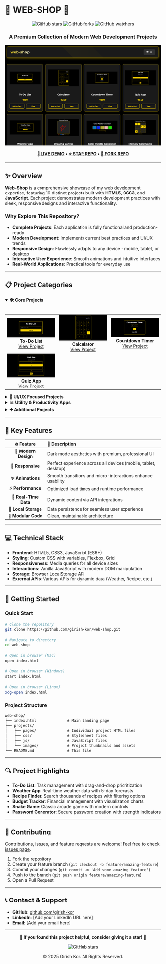 # 🚀 **WEB-SHOP** 🚀

<div align="center">
  
  ![GitHub stars](https://img.shields.io/github/stars/girish-kor/web-shop?style=social)
  ![GitHub forks](https://img.shields.io/github/forks/girish-kor/web-shop?style=social)
  ![GitHub watchers](https://img.shields.io/github/watchers/girish-kor/web-shop?style=social)
  
  ### **A Premium Collection of Modern Web Development Projects**
  
  [![Web-Shop Banner](https://raw.githubusercontent.com/girish-kor/web-shop/main/projects/images/web-shop.png)](https://github.com/girish-kor/web-shop)
  
  **[🔗 LIVE DEMO](https://web-shop-hu5w.onrender.com) • [⭐ STAR REPO](https://github.com/girish-kor/web-shop) • [🍴 FORK REPO](https://github.com/girish-kor/web-shop/fork)**
  
</div>

---

## ✨ **Overview**

**Web-Shop** is a comprehensive showcase of my web development expertise, featuring 19 distinct projects built with **HTML5**, **CSS3**, and **JavaScript**. Each project demonstrates modern development practices with sleek, responsive designs and interactive functionality.

### **Why Explore This Repository?**

- **Complete Projects**: Each application is fully functional and production-ready
- **Modern Development**: Implements current best practices and UI/UX trends
- **Responsive Design**: Flawlessly adapts to any device - mobile, tablet, or desktop
- **Interactive User Experience**: Smooth animations and intuitive interfaces
- **Real-World Applications**: Practical tools for everyday use

---

## 📋 **Project Categories**

<details open>
  <summary><b>🛠️ Core Projects</b></summary>
  <br>
  
  <table>
    <tr>
      <td width="33%" align="center">
        <img src="https://raw.githubusercontent.com/girish-kor/web-shop/main/projects/images/todo-thumbnail.png" alt="To-Do List" width="100%"><br>
        <b>To-Do List</b><br>
        <a href="./projects/pages/toDoList.html">View Project</a>
      </td>
      <td width="33%" align="center">
        <img src="https://raw.githubusercontent.com/girish-kor/web-shop/main/projects/images/calc-thumbnail.png" alt="Calculator" width="100%"><br>
        <b>Calculator</b><br>
        <a href="./projects/pages/calculator.html">View Project</a>
      </td>
      <td width="33%" align="center">
        <img src="https://raw.githubusercontent.com/girish-kor/web-shop/main/projects/images/timer-thumbnail.png" alt="Countdown Timer" width="100%"><br>
        <b>Countdown Timer</b><br>
        <a href="./projects/pages/countdownTimer.html">View Project</a>
      </td>
    </tr>
    <tr>
      <td width="33%" align="center">
        <img src="https://raw.githubusercontent.com/girish-kor/web-shop/main/projects/images/quiz-thumbnail.png" alt="Quiz App" width="100%"><br>
        <b>Quiz App</b><br>
        <a href="./projects/pages/quizApp.html">View Project</a>
      </td>
      <td width="33%" align="center" colspan="2"></td>
    </tr>
  </table>
</details>

<details>
  <summary><b>🎨 UI/UX Focused Projects</b></summary>
  <br>
  
  <table>
    <tr>
      <td width="33%" align="center">
        <img src="https://raw.githubusercontent.com/girish-kor/web-shop/main/projects/images/weather-thumbnail.png" alt="Weather App" width="100%"><br>
        <b>Weather App</b><br>
        <a href="./projects/pages/weatherApp.html">View Project</a>
      </td>
      <td width="33%" align="center">
        <img src="https://raw.githubusercontent.com/girish-kor/web-shop/main/projects/images/drawing-thumbnail.png" alt="Drawing Canvas" width="100%"><br>
        <b>Drawing Canvas</b><br>
        <a href="./projects/pages/drawingCanvas.html">View Project</a>
      </td>
      <td width="33%" align="center">
        <img src="https://raw.githubusercontent.com/girish-kor/web-shop/main/projects/images/palette-thumbnail.png" alt="Color Palette Generator" width="100%"><br>
        <b>Color Palette Generator</b><br>
        <a href="./projects/pages/colorPalette.html">View Project</a>
      </td>
    </tr>
    <tr>
      <td width="33%" align="center">
        <img src="https://raw.githubusercontent.com/girish-kor/web-shop/main/projects/images/memory-thumbnail.png" alt="Memory Card Game" width="100%"><br>
        <b>Memory Card Game</b><br>
        <a href="./projects/pages/memoryGame.html">View Project</a>
      </td>
      <td width="33%" align="center" colspan="2"></td>
    </tr>
  </table>
</details>

<details>
  <summary><b>📊 Utility & Productivity Apps</b></summary>
  <br>
  
  <table>
    <tr>
      <td width="33%" align="center">
        <img src="https://raw.githubusercontent.com/girish-kor/web-shop/main/projects/images/recipe-thumbnail.png" alt="Recipe Finder" width="100%"><br>
        <b>Recipe Finder</b><br>
        <a href="./projects/pages/recipeFinder.html">View Project</a>
      </td>
      <td width="33%" align="center">
        <img src="https://raw.githubusercontent.com/girish-kor/web-shop/main/projects/images/note-thumbnail.png" alt="Note-Taking App" width="100%"><br>
        <b>Note-Taking App</b><br>
        <a href="./projects/pages/noteApp.html">View Project</a>
      </td>
      <td width="33%" align="center">
        <img src="https://raw.githubusercontent.com/girish-kor/web-shop/main/projects/images/budget-thumbnail.png" alt="Budget Tracker" width="100%"><br>
        <b>Budget Tracker</b><br>
        <a href="./projects/pages/budgetTracker.html">View Project</a>
      </td>
    </tr>
    <tr>
      <td width="33%" align="center">
        <img src="https://raw.githubusercontent.com/girish-kor/web-shop/main/projects/images/music-thumbnail.png" alt="Music Player" width="100%"><br>
        <b>Music Player</b><br>
        <a href="./projects/pages/musicPlayer.html">View Project</a>
      </td>
      <td width="33%" align="center" colspan="2"></td>
    </tr>
  </table>
</details>

<details>
  <summary><b>➕ Additional Projects</b></summary>
  <br>
  
  <table>
    <tr>
      <td width="33%" align="center">
        <img src="https://raw.githubusercontent.com/girish-kor/web-shop/main/projects/images/blog-thumbnail.png" alt="Blog Layout" width="100%"><br>
        <b>Blog Layout</b><br>
        <a href="./projects/pages/blogLayout.html">View Project</a>
      </td>
      <td width="33%" align="center">
        <img src="https://raw.githubusercontent.com/girish-kor/web-shop/main/projects/images/bmi-thumbnail.png" alt="BMI Calculator" width="100%"><br>
        <b>BMI Calculator</b><br>
        <a href="./projects/pages/bmiCalculator.html">View Project</a>
      </td>
      <td width="33%" align="center">
        <img src="https://raw.githubusercontent.com/girish-kor/web-shop/main/projects/images/age-thumbnail.png" alt="Age Calculator" width="100%"><br>
        <b>Age Calculator</b><br>
        <a href="./projects/pages/ageCalculator.html">View Project</a>
      </td>
    </tr>
    <tr>
      <td width="33%" align="center">
        <img src="https://raw.githubusercontent.com/girish-kor/web-shop/main/projects/images/converter-thumbnail.png" alt="Unit Converter" width="100%"><br>
        <b>Unit Converter</b><br>
        <a href="./projects/pages/unitConverter.html">View Project</a>
      </td>
      <td width="33%" align="center">
        <img src="https://raw.githubusercontent.com/girish-kor/web-shop/main/projects/images/typing-thumbnail.png" alt="Typing Speed Test" width="100%"><br>
        <b>Typing Speed Test</b><br>
        <a href="./projects/pages/typingTest.html">View Project</a>
      </td>
      <td width="33%" align="center">
        <img src="https://raw.githubusercontent.com/girish-kor/web-shop/main/projects/images/password-thumbnail.png" alt="Password Generator" width="100%"><br>
        <b>Password Generator</b><br>
        <a href="./projects/pages/passwordGenerator.html">View Project</a>
      </td>
    </tr>
    <tr>
      <td width="33%" align="center">
        <img src="https://raw.githubusercontent.com/girish-kor/web-shop/main/projects/images/snake-thumbnail.png" alt="Snake Game" width="100%"><br>
        <b>Snake Game</b><br>
        <a href="./projects/pages/snakeGame.html">View Project</a>
      </td>
      <td width="33%" align="center" colspan="2"></td>
    </tr>
  </table>
</details>

---

## 🌟 **Key Features**

<div align="center">

| 🔥 **Feature** | 📝 **Description** |
|:--:|:--|
| **🎨 Modern Design** | Dark mode aesthetics with premium, professional UI |
| **📱 Responsive** | Perfect experience across all devices (mobile, tablet, desktop) |
| **✨ Animations** | Smooth transitions and micro-interactions enhance usability |
| **⚡ Performance** | Optimized load times and runtime performance |
| **🔄 Real-Time Data** | Dynamic content via API integrations |
| **💾 Local Storage** | Data persistence for seamless user experience |
| **🧩 Modular Code** | Clean, maintainable architecture |

</div>

---

## 💻 **Technical Stack**

- **Frontend**: HTML5, CSS3, JavaScript (ES6+)
- **Styling**: Custom CSS with variables, Flexbox, Grid
- **Responsiveness**: Media queries for all device sizes
- **Interactions**: Vanilla JavaScript with modern DOM manipulation
- **Storage**: Browser LocalStorage API
- **External APIs**: Various APIs for dynamic data (Weather, Recipe, etc.)

---

## 🚀 **Getting Started**

### **Quick Start**

```bash
# Clone the repository
git clone https://github.com/girish-kor/web-shop.git

# Navigate to directory
cd web-shop

# Open in browser (Mac)
open index.html

# Open in browser (Windows)
start index.html

# Open in browser (Linux)
xdg-open index.html
```

### **Project Structure**

```
web-shop/
├── index.html              # Main landing page
├── projects/
│   ├── pages/              # Individual project HTML files
│   ├── css/                # Stylesheet files
│   ├── js/                 # JavaScript files
│   └── images/             # Project thumbnails and assets
└── README.md               # This file
```

---

## 🔍 **Project Highlights**

- **To-Do List**: Task management with drag-and-drop prioritization
- **Weather App**: Real-time weather data with 5-day forecasts
- **Recipe Finder**: Search thousands of recipes with filtering options
- **Budget Tracker**: Financial management with visualization charts
- **Snake Game**: Classic arcade game with modern controls
- **Password Generator**: Secure password creation with strength indicators

---

## 🤝 **Contributing**

Contributions, issues, and feature requests are welcome! Feel free to check [issues page](https://github.com/girish-kor/web-shop/issues).

1. Fork the repository
2. Create your feature branch (`git checkout -b feature/amazing-feature`)
3. Commit your changes (`git commit -m 'Add some amazing feature'`)
4. Push to the branch (`git push origin feature/amazing-feature`)
5. Open a Pull Request

---

## 📞 **Contact & Support**

- **GitHub**: [github.com/girish-kor](https://github.com/girish-kor)
- **LinkedIn**: [Add your LinkedIn URL here]
- **Email**: [Add your email here]

---

<div align="center">
  
  **🌟 If you found this project helpful, consider giving it a star! 🌟**
  
  [![GitHub stars](https://img.shields.io/github/stars/girish-kor/web-shop?style=social)](https://github.com/girish-kor/web-shop/stargazers)
  
  © 2025 Girish Kor. All Rights Reserved.
  
</div>
